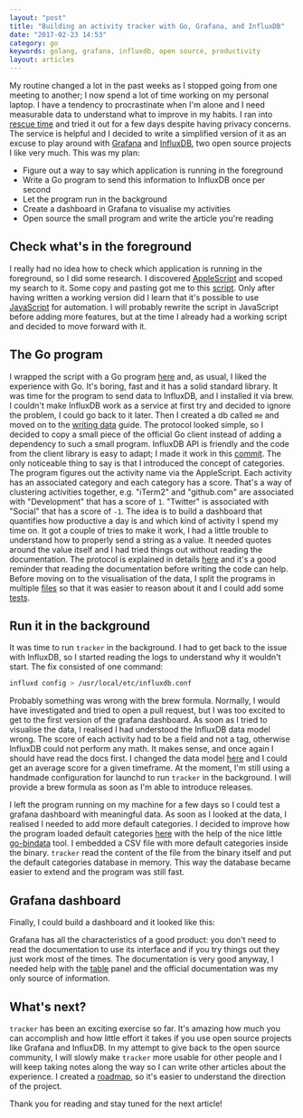 ```yaml
---
layout: "post"
title: "Building an activity tracker with Go, Grafana, and InfluxDB"
date: "2017-02-23 14:53"
category: go
keywords: golang, grafana, influxdb, open source, productivity
layout: articles
---
```


My routine changed a lot in the past weeks as I stopped going from one meeting
to another; I now spend a lot of time working on my personal laptop. I have a
tendency to procrastinate when I'm alone and I need measurable data to
understand what to improve in my habits. I ran into [rescue
time](https://www.rescuetime.com/) and tried it out for a few days despite
having privacy concerns. The service is helpful and I decided to write a
simplified version of it as an excuse to play around with
[Grafana](http://grafana.org/) and
[InfluxDB](https://github.com/influxdata/influxdb), two open source projects I
like very much. This was my plan:

- Figure out a way to say which application is running in the foreground
- Write a Go program to send this information to InfluxDB once per second
- Let the program run in the background
- Create a dashboard in Grafana to visualise my activities
- Open source the small program and write the article you're reading

## Check what's in the foreground

I really had no idea how to check which application is running in the
foreground, so I did some research. I discovered
[AppleScript](https://en.wikipedia.org/wiki/AppleScript) and scoped my search to
it. Some copy and pasting got me to this
[script](https://gist.github.com/lucapette/41607dfd69f45d70059d029b7b41436f).
Only after having written a working version did I learn that it's possible to
use
[JavaScript](https://developer.apple.com/library/content/releasenotes/InterapplicationCommunication/RN-JavaScriptForAutomation/Articles/Introduction.html#//apple_ref/doc/uid/TP40014508)
for automation. I will probably rewrite the script in JavaScript before adding
more features, but at the time I already had a working script and decided to
move forward with it.

## The Go program

I wrapped the script with a Go program
[here](https://github.com/lucapette/tracker/commit/15fd9d2) and, as usual, I
liked the experience with Go. It's boring, fast and it has a solid standard
library. It was time for the program to send data to InfluxDB, and I installed
it via brew. I couldn't make InfluxDB work as a service at first try and decided
to ignore the problem, I could go back to it later. Then I created a db called
`me` and moved on to the [writing
data](https://docs.influxdata.com/influxdb/v1.2/guides/writing_data/) guide. The
protocol looked simple, so I decided to copy a small piece of the official Go
client instead of adding a dependency to such a small program. InfluxDB API is
friendly and the code from the client library is easy to adapt; I made it work
in this [commit](https://github.com/lucapette/tracker/commit/d6d7e63). The only
noticeable thing to say is that I introduced the concept of categories. The
program figures out the activity name via the AppleScript. Each activity has an
associated category and each category has a score. That's a way of clustering
activities together, e.g. "iTerm2" and "github.com" are associated with
"Development" that has a score of `1`. "Twitter" is associated with "Social"
that has a score of `-1`. The idea is to build a dashboard that quantifies how
productive a day is and which kind of activity I spend my time on. It got a
couple of tries to make it work, I had a little trouble to understand how to
properly send a string as a value. It needed quotes around the value itself and
I had tried things out without reading the documentation. The protocol is
explained in details
[here](https://docs.influxdata.com/influxdb/v1.2/write_protocols/line_protocol_reference/)
and it's a good reminder that reading the documentation before writing the code
can help. Before moving on to the visualisation of the data, I split the
programs in multiple
[files](https://github.com/lucapette/tracker/commit/3ef4db8) so that it was
easier to reason about it and I could add some
[tests](https://github.com/lucapette/tracker/commit/1235c12).

## Run it in the background

It was time to run `tracker` in the background. I had to get back to the issue
with InfluxDB, so I started reading the logs to understand why it wouldn't start. The fix consisted of one command:

```sh
influxd config > /usr/local/etc/influxdb.conf
```

Probably something was wrong with the brew formula. Normally, I would have
investigated and tried to open a pull request, but I was too excited to get to
the first version of the grafana dashboard. As soon as I tried to visualise the
data, I realised I had understood the InfluxDB data model wrong. The score of
each activity had to be a field and not a tag, otherwise InfluxDB could not
perform any math. It makes sense, and once again I should have read the docs
first. I changed the data model
[here](https://github.com/lucapette/tracker/commit/8c96cf7) and I could get an
average score for a given timeframe. At the moment, I'm still using a handmade
configuration for launchd to run `tracker` in the background. I will provide a
brew formula as soon as I'm able to introduce releases.

I left the program running on my machine for a few days so I could test a
grafana dashboard with meaningful data. As soon as I looked at the data, I
realised I needed to add more default categories. I decided to improve how the
program loaded default categories
[here](https://github.com/lucapette/tracker/commit/3aedd51) with the help of the
nice little [go-bindata](https://github.com/jteeuwen/go-bindata/) tool. I
embedded a CSV file with more default categories inside the binary. `tracker`
read the content of the file from the binary itself and put the default
categories database in memory. This way the database became easier to extend and
the program was still fast.

## Grafana dashboard

Finally, I could build a dashboard and it looked like this:


Grafana has all the characteristics of a good product: you don't need to read
the documentation to use its interface and if you try things out they just work
most of the times. The documentation is very good anyway, I needed help with the
[table](http://docs.grafana.org/features/panels/table_panel/) panel and the
official documentation was my only source of information.

## What's next?

`tracker` has been an exciting exercise so far. It's amazing how much you can
accomplish and how little effort it takes if you use open source projects like
Grafana and InfluxDB. In my attempt to give back to the open source community, I
will slowly make `tracker` more usable for other people and I will keep taking
notes along the way so I can write other articles about the experience. I
created a [roadmap](https://github.com/lucapette/tracker/projects/1), so it's
easier to understand the direction of the project.

Thank you for reading and stay tuned for the next article!
